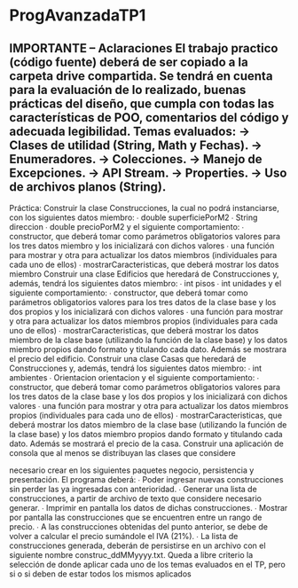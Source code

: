 # ProgAvanzadaTP1

IMPORTANTE – Aclaraciones
El trabajo practico (código fuente) deberá de ser copiado a la carpeta drive compartida.
Se tendrá en cuenta para la evaluación de lo realizado, buenas prácticas del diseño, que 
cumpla con todas las características de POO, comentarios del código y adecuada 
legibilidad.
Temas evaluados: 
-> Clases de utilidad (String, Math y Fechas).
-> Enumeradores.
-> Colecciones.
-> Manejo de Excepciones.
-> API Stream.
-> Properties.
-> Uso de archivos planos (String).
-

Práctica:
Construir la clase Construcciones, la cual no podrá instanciarse, con los siguientes datos 
miembro: 
∙ double superficiePorM2 
∙ String direccion 
∙ double precioPorM2 
y el siguiente comportamiento: 
∙ constructor, que deberá tomar como parámetros obligatorios valores para los tres datos 
miembro y los inicializará con dichos valores 
∙ una función para mostrar y otra para actualizar los datos miembros (individuales para cada 
uno de ellos) 
∙ mostrarCaracteristicas, que deberá mostrar los datos miembro 
Construir una clase Edificios que heredará de Construcciones y, además, tendrá los siguientes 
datos miembro: 
∙ int pisos 
∙ int unidades 
y el siguiente comportamiento: 
∙ constructor, que deberá tomar como parámetros obligatorios valores para los tres datos de la 
clase base y los dos propios y los inicializará con dichos valores 
∙ una función para mostrar y otra para actualizar los datos miembros propios (individuales para 
cada uno de ellos) 
∙ mostrarCaracteristicas, que deberá mostrar los datos miembro de la clase base (utilizando la 
función de la clase base) y los datos miembro propios dando formato y titulando cada dato. 
Además se mostrara el precio del edificio. 
Construir una clase Casas que heredará de Construcciones y, además, tendrá los siguientes 
datos miembro: 
∙ int ambientes 
∙ Orientacion orientacion 
y el siguiente comportamiento: 
∙ constructor, que deberá tomar como parámetros obligatorios valores para los tres datos de la 
clase base y los dos propios y los inicializará con dichos valores 
∙ una función para mostrar y otra para actualizar los datos miembros propios (individuales para 
cada uno de ellos) 
∙ mostrarCaracteristicas, que deberá mostrar los datos miembro de la clase base (utilizando la 
función de la clase base) y los datos miembro propios dando formato y titulando cada dato. 
Además se mostrará el precio de la casa. 
Construir una aplicación de consola que al menos se distribuyan las clases que considere 

necesario crear en los siguientes paquetes negocio, persistencia y presentación. El programa 
deberá: 
∙ Poder ingresar nuevas construcciones sin perder las ya ingresadas con anterioridad.
∙ Generar una lista de construcciones, a partir de archivo de texto que considere necesario 
generar. 
∙ Imprimir en pantalla los datos de dichas construcciones. 
∙ Mostrar por pantalla las construcciones que se encuentren entre un rango de precio. 
∙ A las construcciones obtenidas del punto anterior, se debe de volver a calcular el precio 
sumándole el IVA (21%). 
∙ La lista de construcciones generada, deberán de persistirse en un archivo con el siguiente 
nombre construc_ddMMyyyy.txt.
Queda a libre criterio la selección de donde aplicar cada uno de los temas evaluados en el TP, 
pero si o si deben de estar todos los mismos aplicados
